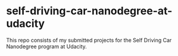 # self-driving-car-nanodegree-at-udacity
This repo consists of my submitted projects for the Self Driving Car Nanodegree program at Udacity.
